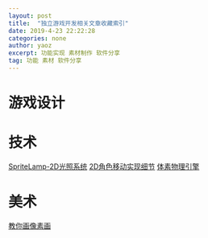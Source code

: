 ```yaml
---
layout: post
title:  "独立游戏开发相关文章收藏索引"
date: 2019-4-23 22:22:28
categories: none
author: yaoz
excerpt: 功能实现 素材制作 软件分享
tag: 功能 素材 软件分享
---
```


# 游戏设计
# 技术
[SpriteLamp-2D光照系统](https://indienova.com/indie-game-development/pathway-new-dynamic-lighting-and-shadows/)
[2D角色移动实现细节](http://higherorderfun.com/blog/2012/05/20/the-guide-to-implementing-2d-platformers/)
[体素物理引擎](https://www.atomontage.com/)
# 美术
[教你画像素画](http://32comic.com/)